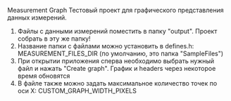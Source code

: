 Measurement Graph
Тестовый проект для графического представления данных измерений.
1) Файлы с данными измерений поместить в папку "output". Проект собрать в эту же папку!
2) Название папки с файлами можно установить в defines.h: MEASUREMENT_FILES_DIR (по умолчанию, это папка "SampleFiles")
3) При открытии приложения сперва необходимо выбрать нужный файл и нажать "Create graph". График и headers через некоторое время обновятся
4) В файле также можно задать максимальное количество точек по оси X: CUSTOM_GRAPH_WIDTH_PIXELS
